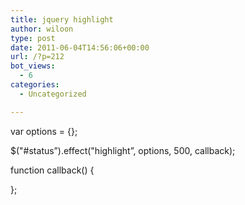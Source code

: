 ```yaml
---
title: jquery highlight
author: wiloon
type: post
date: 2011-06-04T14:56:06+00:00
url: /?p=212
bot_views:
  - 6
categories:
  - Uncategorized

---
```

var options = {};
	  
$("#status&#8221;).effect("highlight&#8221;, options, 500, callback);

function callback() {
  
};
